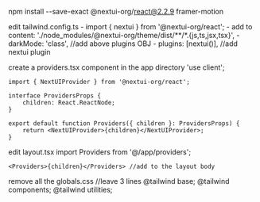 npm install --save-exact @nextui-org/react@2.2.9 framer-motion

edit tailwind.config.ts
    - import { nextui } from '@nextui-org/react';
    - add to content: './node_modules/@nextui-org/theme/dist/**/*.{js,ts,jsx,tsx}',
    - darkMode: 'class', //add above plugins OBJ
    - plugins: [nextui()], //add nextui plugin

create a providers.tsx component in the app directory
    'use client';

    import { NextUIProvider } from '@nextui-org/react';

    interface ProvidersProps {
        children: React.ReactNode;
    }

    export default function Providers({ children }: ProvidersProps) {
        return <NextUIProvider>{children}</NextUIProvider>;
    }

edit layout.tsx
    import Providers from '@/app/providers';

    <Providers>{children}</Providers> //add to the layout body

remove all the globals.css //leave 3 lines
    @tailwind base;
    @tailwind components;
    @tailwind utilities;